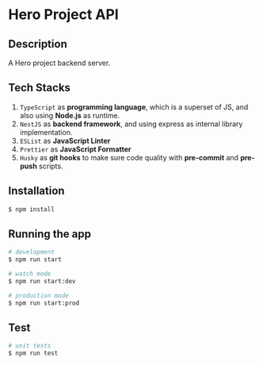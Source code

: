# Hero Project API

## Description

A Hero project backend server.

## Tech Stacks

1. `TypeScript` as **programming language**, which is a superset of JS, and also using **Node.js** as runtime.
2. `NestJS` as **backend framework**, and using express as internal library implementation.
3. `ESList` as **JavaScript Linter**
4. `Prettier` as **JavaScript Formatter**
5. `Husky` as **git hooks** to make sure code quality with **pre-commit** and **pre-push** scripts.

## Installation

```bash
$ npm install
```

## Running the app

```bash
# development
$ npm run start

# watch mode
$ npm run start:dev

# production mode
$ npm run start:prod
```

## Test

```bash
# unit tests
$ npm run test
```
